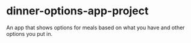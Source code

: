 # dinner-options-app-project
An app that shows options for meals based on what you have and other options you put in.
